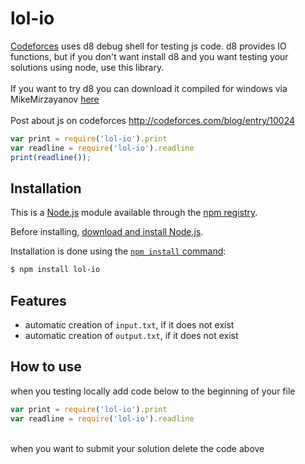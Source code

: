 # lol-io

<a href="codefores.ru">Codeforces</a> uses d8 debug shell for testing js code. d8 provides IO functions, but if you don't want install d8 and you want testing your solutions using node, use this library.<br><br>
If you want to try d8 you can download it compiled for windows via MikeMirzayanov <a href="http://assets.codeforces.com/files/v8-3.32.0.7z">here</a><br><br>
Post about js on codeforces http://codeforces.com/blog/entry/10024

```js
var print = require('lol-io').print
var readline = require('lol-io').readline
print(readline());
```

## Installation

This is a [Node.js](https://nodejs.org/en/) module available through the
[npm registry](https://www.npmjs.com/).

Before installing, [download and install Node.js](https://nodejs.org/en/download/).

Installation is done using the
[`npm install` command](https://docs.npmjs.com/getting-started/installing-npm-packages-locally):

```bash
$ npm install lol-io
```

## Features
- automatic creation of <code>input.txt</code>, if it does not exist
- automatic creation of <code>output.txt</code>, if it does not exist

## How to use
when you testing locally add code below to the beginning of your file<br>
```js
var print = require('lol-io').print
var readline = require('lol-io').readline
```
<br>
when you want to submit your solution delete the code above


